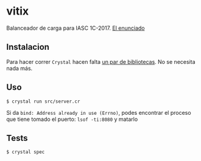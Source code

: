 # vitix
Balanceador de carga para IASC 1C-2017.
[El enunciado](https://docs.google.com/document/d/1hGKI62Sm0U0BmGuITR31SfEJEYz6LRKKzl7ptXFOrxA/pub)

## Instalacion
Para hacer correr `Crystal` hacen falta [un par de bibliotecas](https://github.com/crystal-lang/crystal/wiki/All-required-libraries).
No se necesita nada más.

## Uso
`$ crystal run src/server.cr`

Si da `bind: Address already in use (Errno)`, podes encontrar el proceso que tiene tomado el puerto: `lsof -ti:8080` y matarlo

## Tests
`$ crystal spec`
